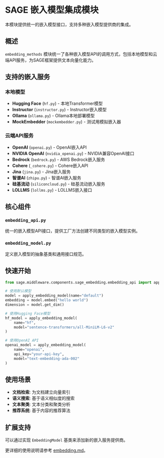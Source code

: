# SAGE 嵌入模型集成模块

本模块提供统一的嵌入模型接口，支持多种嵌入模型提供商的集成。

## 概述

`embedding_methods` 模块统一了各种嵌入模型API的调用方式，包括本地模型和云端API服务，为SAGE框架提供文本向量化能力。

## 支持的嵌入服务

### 本地模型
- **Hugging Face** (`hf.py`) - 本地Transformer模型
- **Instructor** (`instructor.py`) - Instructor嵌入模型
- **Ollama** (`ollama.py`) - Ollama本地部署模型
- **MockEmbedder** (`mockembedder.py`) - 测试用模拟嵌入器

### 云端API服务
- **OpenAI** (`openai.py`) - OpenAI嵌入API
- **NVIDIA OpenAI** (`nvidia_openai.py`) - NVIDIA兼容OpenAI接口
- **Bedrock** (`bedrock.py`) - AWS Bedrock嵌入服务
- **Cohere** (`_cohere.py`) - Cohere嵌入API
- **Jina** (`jina.py`) - Jina嵌入服务
- **智谱AI** (`zhipu.py`) - 智谱AI嵌入服务
- **硅基流动** (`siliconcloud.py`) - 硅基流动嵌入服务
- **LOLLMS** (`lollms.py`) - LOLLMS嵌入接口

## 核心组件

### `embedding_api.py`
统一的嵌入模型API接口，提供工厂方法创建不同类型的嵌入模型实例。

### `embedding_model.py`
定义嵌入模型的抽象基类和通用接口规范。

## 快速开始

```python
from sage.middleware.components.sage_embedding.embedding_api import apply_embedding_model

# 使用默认模型
model = apply_embedding_model(name="default")
embedding = model.embed("hello world")
dimension = model.get_dim()

# 使用Hugging Face模型
hf_model = apply_embedding_model(
    name="hf", 
    model="sentence-transformers/all-MiniLM-L6-v2"
)

# 使用OpenAI API
openai_model = apply_embedding_model(
    name="openai",
    api_key="your-api-key",
    model="text-embedding-ada-002"
)
```

## 使用场景

- **文档检索**: 为文档建立向量索引
- **语义搜索**: 基于语义相似度的搜索
- **文本聚类**: 文本分类和聚类分析
- **推荐系统**: 基于内容的推荐算法

## 扩展支持

可以通过实现 `EmbeddingModel` 基类来添加新的嵌入服务提供商。

更详细的使用说明请参考 [embedding.md](./embedding.md)。
